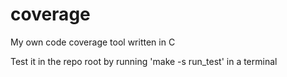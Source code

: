 # coverage
My own code coverage tool written in C

Test it in the repo root by running 'make -s run_test' in a terminal
